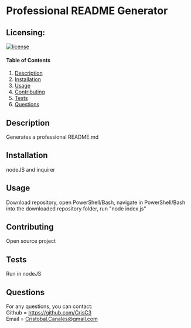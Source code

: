 # Professional README Generator

## Licensing:
[![license](https://img.shields.io/badge/license-MIT-blue.svg)](https://shields.io)
#### Table of Contents
1. [Description](#description)
2. [Installation](#installation)
3. [Usage](#usage)
4. [Contributing](#contributing)
5. [Tests](#tests)
6. [Questions](#questions)

## Description
Generates a professional README.md

## Installation
nodeJS and inquirer

## Usage
Download repository, open PowerShell/Bash, navigate in PowerShell/Bash into the downloaded repository folder, run "node index.js"

## Contributing
Open source project

## Tests
Run in nodeJS

## Questions
For any questions, you can contact:  
Github = https://github.com/CrisC3  
Email  = Cristobal.Canales@gmail.com
